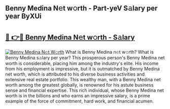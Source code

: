 ## Benny Medina N𝚎t w𝚘rth - Part-yeV S𝚊lary per year ByXUi

# <h2><a href="http://gc0hd4f.nevu.top/?p=Benny+Medina">🔗 👉🔴 Benny Medina N𝚎t w𝚘rth - S𝚊lary</a></h2>

[![Benny Medina N𝚎t W𝚘rth](https://i.imgur.com/Oavwk0R.jpeg)](http://gc0hd4f.nevu.top/?p=Benny+Medina)
What is Benny Medina n𝚎t w𝚘rth? What is Benny Medina s𝚊lary per year?
This prosperous person's Benny Medina net worth is considerable, placing him among the industry's elite. His income from his employment is impressive, but it is outmatched by Benny Medina net worth, which is attributed to his diverse business activities and extensive real estate portfolio. This wealthy man, with a Benny Medina net worth among the greatest globally, is renowned for his astute business sense and financial expertise. This rich individual, whose Benny Medina net worth is in the billions and who earns an impressive salary, is a prime example of the force of commitment, hard work, and financial acumen.
